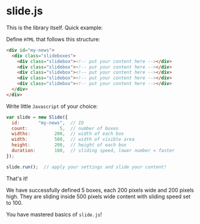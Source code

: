 # slide.js

This is the library itself. Quick example:

Define `HTML` that follows this structure:

```html
<div id="my-news">
  <div class="slideboxes">
    <div class="slidebox"><!-- put your content here --></div>
    <div class="slidebox"><!-- put your content here --></div>
    <div class="slidebox"><!-- put your content here --></div>
    <div class="slidebox"><!-- put your content here --></div>
    <div class="slidebox"><!-- put your content here --></div>
  </div>
</div>
```

Write little `Javascript` of your choice:

```js
var slide = new Slide({
  id:       "my-news",  // ID
  count:            5,  // number of boxes
  widths:         200,  // width of each box
  width:          500,  // width of visible area
  height:         200,  // height of each box
  duration:       100,  // sliding speed, lower number = faster
});                   

slide.run();  // apply your settings and slide your content!
```

That's it!

We have successfully defined 5 boxes, each 200 pixels wide and 200 pixels high. They are sliding inside 500 pixels wide content with sliding speed set to 100.

You have mastered basics of `slide.js`!
